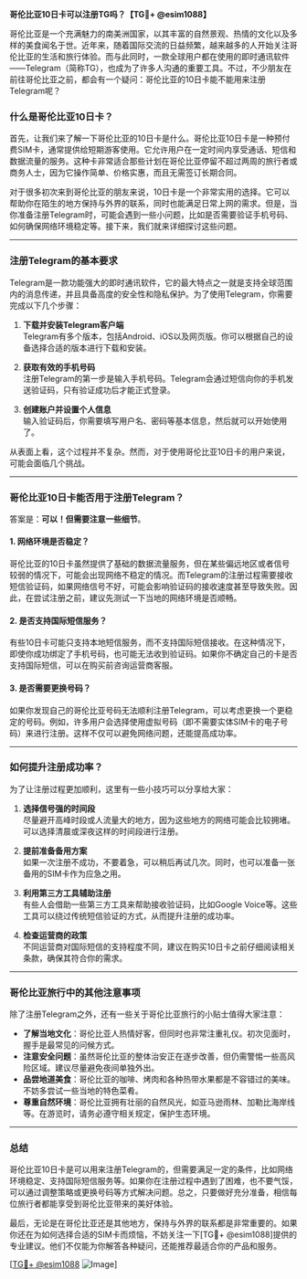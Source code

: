 **哥伦比亚10日卡可以注册TG吗？【TG💪+ @esim1088】**

哥伦比亚是一个充满魅力的南美洲国家，以其丰富的自然景观、热情的文化以及多样的美食闻名于世。近年来，随着国际交流的日益频繁，越来越多的人开始关注哥伦比亚的生活和旅行体验。而与此同时，一款全球用户都在使用的即时通讯软件——Telegram（简称TG），也成为了许多人沟通的重要工具。不过，不少朋友在前往哥伦比亚之前，都会有一个疑问：哥伦比亚的10日卡能不能用来注册Telegram呢？

### 什么是哥伦比亚10日卡？

首先，让我们来了解一下哥伦比亚的10日卡是什么。哥伦比亚10日卡是一种预付费SIM卡，通常提供给短期游客使用。它允许用户在一定时间内享受通话、短信和数据流量的服务。这种卡非常适合那些计划在哥伦比亚停留不超过两周的旅行者或商务人士，因为它操作简单、价格实惠，而且无需签订长期合同。

对于很多初次来到哥伦比亚的朋友来说，10日卡是一个非常实用的选择。它可以帮助你在陌生的地方保持与外界的联系，同时也能满足日常上网的需求。但是，当你准备注册Telegram时，可能会遇到一些小问题，比如是否需要验证手机号码、如何确保网络环境稳定等。接下来，我们就来详细探讨这些问题。

---

### 注册Telegram的基本要求

Telegram是一款功能强大的即时通讯软件，它的最大特点之一就是支持全球范围内的消息传递，并且具备高度的安全性和隐私保护。为了使用Telegram，你需要完成以下几个步骤：

1. **下载并安装Telegram客户端**  
   Telegram有多个版本，包括Android、iOS以及网页版。你可以根据自己的设备选择合适的版本进行下载和安装。

2. **获取有效的手机号码**  
   注册Telegram的第一步是输入手机号码。Telegram会通过短信向你的手机发送验证码，只有验证成功后才能正式登录。

3. **创建账户并设置个人信息**  
   输入验证码后，你需要填写用户名、密码等基本信息，然后就可以开始使用了。

从表面上看，这个过程并不复杂。然而，对于使用哥伦比亚10日卡的用户来说，可能会面临几个挑战。

---

### 哥伦比亚10日卡能否用于注册Telegram？

答案是：**可以！但需要注意一些细节**。

#### 1. 网络环境是否稳定？
哥伦比亚的10日卡虽然提供了基础的数据流量服务，但在某些偏远地区或者信号较弱的情况下，可能会出现网络不稳定的情况。而Telegram的注册过程需要接收短信验证码，如果网络信号不好，可能会影响验证码的接收速度甚至导致失败。因此，在尝试注册之前，建议先测试一下当地的网络环境是否顺畅。

#### 2. 是否支持国际短信服务？
有些10日卡可能只支持本地短信服务，而不支持国际短信接收。在这种情况下，即使你成功绑定了手机号码，也可能无法收到验证码。如果你不确定自己的卡是否支持国际短信，可以在购买前咨询运营商客服。

#### 3. 是否需要更换号码？
如果你发现自己的哥伦比亚号码无法顺利注册Telegram，可以考虑更换一个更稳定的号码。例如，许多用户会选择使用虚拟号码（即不需要实体SIM卡的电子号码）来进行注册。这样不仅可以避免网络问题，还能提高成功率。

---

### 如何提升注册成功率？

为了让注册过程更加顺利，这里有一些小技巧可以分享给大家：

1. **选择信号强的时间段**  
   尽量避开高峰时段或人流量大的地方，因为这些地方的网络可能会比较拥堵。可以选择清晨或深夜这样的时间段进行注册。

2. **提前准备备用方案**  
   如果一次注册不成功，不要着急，可以稍后再试几次。同时，也可以准备一张备用的SIM卡作为应急之用。

3. **利用第三方工具辅助注册**  
   有些人会借助一些第三方工具来帮助接收验证码，比如Google Voice等。这些工具可以绕过传统短信验证的方式，从而提升注册的成功率。

4. **检查运营商的政策**  
   不同运营商对国际短信的支持程度不同，建议在购买10日卡之前仔细阅读相关条款，确保其符合你的需求。

---

### 哥伦比亚旅行中的其他注意事项

除了注册Telegram之外，还有一些关于哥伦比亚旅行的小贴士值得大家注意：

- **了解当地文化**：哥伦比亚人热情好客，但同时也非常注重礼仪。初次见面时，握手是最常见的问候方式。
- **注意安全问题**：虽然哥伦比亚的整体治安正在逐步改善，但仍需警惕一些高风险区域。建议尽量避免夜间单独外出。
- **品尝地道美食**：哥伦比亚的咖啡、烤肉和各种热带水果都是不容错过的美味。不妨多尝试一些当地的特色菜肴。
- **尊重自然环境**：哥伦比亚拥有壮丽的自然风光，如亚马逊雨林、加勒比海岸线等。在游览时，请务必遵守相关规定，保护生态环境。

---

### 总结

哥伦比亚10日卡是可以用来注册Telegram的，但需要满足一定的条件，比如网络环境稳定、支持国际短信服务等。如果你在注册过程中遇到了困难，也不要气馁，可以通过调整策略或更换号码等方式解决问题。总之，只要做好充分准备，相信每位旅行者都能享受到哥伦比亚带来的美好体验。

最后，无论是在哥伦比亚还是其他地方，保持与外界的联系都是非常重要的。如果你还在为如何选择合适的SIM卡而烦恼，不妨关注一下[TG💪+ @esim1088]提供的专业建议。他们不仅能为你解答各种疑问，还能推荐最适合你的产品和服务。

[[TG💪+ @esim1088](https://t.me/s/esim1088) ![Image](https://i.postimg.cc/4NQfJmqS/Snipaste-2025-05-13-00-14-12.png)]